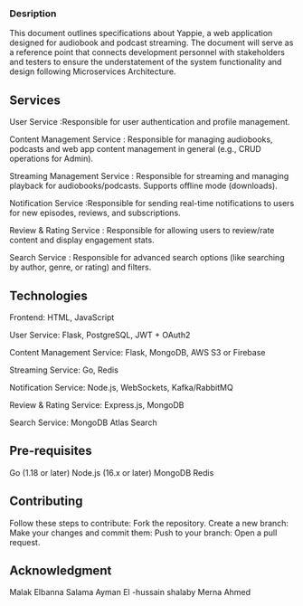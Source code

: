### Desription ###
This document outlines specifications about Yappie, a web application designed for audiobook and podcast streaming. The document will serve as a reference point that connects development personnel with stakeholders and testers to ensure the understatement of the system functionality and design following Microservices Architecture.

## Services ##
 User Service :Responsible for user authentication and profile management.
 
Content Management Service : Responsible for managing audiobooks, podcasts and web app content management in general (e.g., CRUD operations for Admin).

Streaming Management Service : Responsible for streaming and managing playback for audiobooks/podcasts. Supports offline mode (downloads).

Notification Service :Responsible for sending real-time notifications to users for new episodes, reviews, and subscriptions.

Review & Rating Service : Responsible for allowing users to review/rate content and display engagement stats.

Search Service : Responsible for advanced search options (like searching by author, genre, or rating) and filters. 


## Technologies ##
Frontend: HTML, JavaScript

User Service: Flask, PostgreSQL, JWT + OAuth2

Content Management Service: Flask, MongoDB, AWS S3 or Firebase

Streaming Service: Go, Redis

Notification Service: Node.js, WebSockets, Kafka/RabbitMQ

Review & Rating Service: Express.js, MongoDB

Search Service: MongoDB Atlas Search

## Pre-requisites ##
Go (1.18 or later)
Node.js (16.x or later) 
MongoDB
Redis



## Contributing ## 
Follow these steps to contribute:
Fork the repository.
Create a new branch:
Make your changes and commit them:
Push to your branch:
Open a pull request.


## Acknowledgment ##
Malak Elbanna
Salama Ayman
El -hussain shalaby
Merna Ahmed 







###
